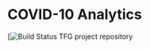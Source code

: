 # COVID-10 Analytics
[![Build Status](https://app.travis-ci.com/joscorfis/TFG.svg?token=y47TCCxUnptUA5S7wyKx&branch=task-015)
TFG project repository
